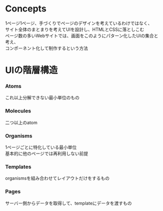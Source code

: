 # Concepts
1ページ1ページ、手づくりでページのデザインを考えているわけではなく、   
サイト全体のまとまりを考えてUIを設計し、HTMLとCSSに落としこむ   
ページ数の多いWebサイトでは、画面をこのようにパターン化したUIの集合と考え、   
コンポーネント化して制作するという方法

# UIの階層構造
### Atoms
これ以上分解できない最小単位のもの

### Molecules
二つ以上のatom

### Organisms
1ページごとに特化している最小単位   
基本的に他のページでは再利用しない前提

### Templates
organismsを組み合わせてレイアウトだけをするもの

### Pages
サーバー側からデータを取得して、templateにデータを渡すもの
